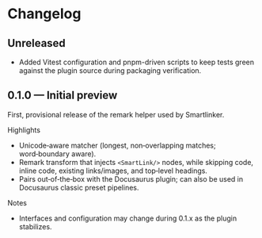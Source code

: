 # Changelog

## Unreleased

- Added Vitest configuration and pnpm-driven scripts to keep tests green against the plugin source during packaging verification.

## 0.1.0 — Initial preview

First, provisional release of the remark helper used by Smartlinker.

Highlights
- Unicode‑aware matcher (longest, non‑overlapping matches; word‑boundary aware).
- Remark transform that injects `<SmartLink/>` nodes, while skipping code, inline code, existing links/images, and top‑level headings.
- Pairs out‑of‑the‑box with the Docusaurus plugin; can also be used in Docusaurus classic preset pipelines.

Notes
- Interfaces and configuration may change during 0.1.x as the plugin stabilizes.
